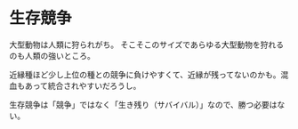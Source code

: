 # 生存競争

大型動物は人類に狩られがち。
そこそこのサイズであらゆる大型動物を狩れるのも人類の強いところ。

近縁種ほど少し上位の種との競争に負けやすくて、近縁が残ってないのかも。混血もあって統合されやすいだろうし。

生存競争は「競争」ではなく「生き残り（サバイバル）」なので、勝つ必要はない。
